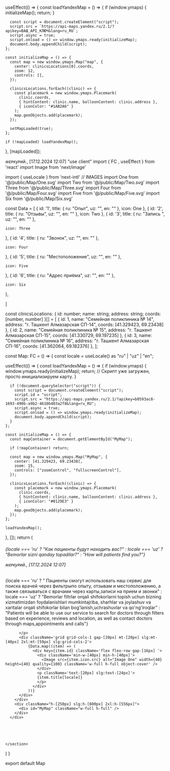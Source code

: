  useEffect(() => {
    const loadYandexMap = () => {
      if (window.ymaps) {
        initializeMap();
        return;
      }

      const script = document.createElement("script");
      script.src = `https://api-maps.yandex.ru/2.1/?apikey=ВАШ_API_КЛЮЧ&lang=ru_RU`;
      script.async = true;
      script.onload = () => window.ymaps.ready(initializeMap);
      document.body.appendChild(script);
    };

    const initializeMap = () => {
      const map = new window.ymaps.Map("map", {
        center: clinicsLocations[0].coords,
        zoom: 12,
        controls: [],
      });

      clinicsLocations.forEach((clinic) => {
        const placemark = new window.ymaps.Placemark(
          clinic.coords,
          { hintContent: clinic.name, balloonContent: clinic.address },
          { iconColor: "#1AB2A6" }
        );
        map.geoObjects.add(placemark);
      });

      setMapLoaded(true);
    };

    if (!mapLoaded) loadYandexMap();
  }, [mapLoaded]);




















  ʍᴇᴩᴋуᴩий., [17.12.2024 12:07]
"use client"
import { FC , useEffect } from 'react'
import Image from 'next/image'

import { useLocale } from 'next-intl'
// IMAGES
import One from '@/public/Map/One.svg'
import Two from '@/public/Map/Two.svg'
import Three from '@/public/Map/Three.svg'
import Four from '@/public/Map/Four.svg'
import Five from '@/public/Map/Five.svg'
import Six from '@/public/Map/Six.svg'



const Data = [
  {
    id: '1',
    title: { ru: "Опыт", uz: "", en: "" },
    icon: One
  },
  {
    id: '2',
    title: { ru: "Отзывы", uz: "", en: "" },
    icon: Two
  },
  {
    id: '3',
    title: { ru: "Запись ", uz: "", en: "" },
   
    icon: Three
  },
  {
    id: '4',
    title: { ru: "Звонок", uz: "", en: "" },
    
    icon: Four
  },
  {
    id: '5',
    title: { ru: "Местоположение", uz: "", en: "" },
    
    icon: Five
  },
  {
    id: '6',
    title: { ru: "Адрес приёма", uz: "", en: "" },
    
    icon: Six
  },

]


const clinicsLocations: { id: number; name: string; address: string; coords: [number, number] }[] = [
  { id: 1, name: "Семейная поликлиника № 14", address: "г. Ташкент Алмазарская СП-14", coords: [41.329423, 69.23438] },
  { id: 2, name: "Семейная поликлиника № 15", address: "г. Ташкент Алмазарская СП-15", coords: [41.330729, 69.197235] },
  { id: 3, name: "Семейная поликлиника № 16", address: "г. Ташкент Алмазарская СП-16", coords: [41.362064, 69.182376] },
];


  

const Map: FC = () => {
  const locale = useLocale() as "ru" | "uz" | "en";

  useEffect(() => {
    const loadYandexMap = () => {
      if (window.ymaps) {
        window.ymaps.ready(initializeMap);
        return; // Скрипт уже загружен, просто инициализируем карту.
      }

      if (!document.querySelector("script")) {
        const script = document.createElement("script");
        script.id = "script";
        script.src = "https://api-maps.yandex.ru/2.1/?apikey=b0593ac8-1693-490b-a9b2-4610b403a2f8&lang=ru_RU";
        script.async = true;
        script.onload = () => window.ymaps.ready(initializeMap);
        document.body.appendChild(script);
      }
    };

    const initializeMap = () => {
      const mapContainer = document.getElementById("MyMap");

      if (!mapContainer) return;

      const map = new window.ymaps.Map("MyMap", {
        center: [41.329423, 69.23438],
        zoom: 15,
        controls: ["zoomControl", "fullscreenControl"],
      });

      clinicsLocations.forEach((clinic) => {
        const placemark = new window.ymaps.Placemark(
          clinic.coords,
          { hintContent: clinic.name, balloonContent: clinic.address },
          { iconColor: "#0129E3" }
        );
        map.geoObjects.add(placemark);
      });
    };

    loadYandexMap();
  }, []);
  return (
    <section className='mt-[80px] mdl:mt-[120px] 3xl:mt-[150px] bg-white rounded-[20px] p-[20px] slg:py-[40px] slg:px-[20px] 2xl:p-0'>
      <div className='flex felx-col 2xl:flex-row 2xl:justify-center 2xl:items-center'>
        <div className='2xl:w-[50%]'>
          <h6 className='text-titleDark text-[24px] leading-[33px] slg:text-[32px] 3xl:text-[40px] slg:leading-[44.8px] 3xl:leading-[56px] font-medium slg:w-[85%]  mb-[20px] slg:mb-[40px] 3xl:w-[40%] '>
            {locale === 'ru'
              ? "Как пациенты будут находить вас?"
              : locale === 'uz'
                ? "Bemorlar sizni qanday topadilar?"
                : "How will patients find you?"}

ʍᴇᴩᴋуᴩий., [17.12.2024 12:07]
</h6>
          <p className='leading-[17.9px] slg:leading-[19px] text-[15px] slg:text-[16px]  text-[#050B2B]'>
          {locale === 'ru'
              ? " Пациенты смогут использовать наш сервис для поиска врачей через фильтрыпо опыту, отзывам и местоположению, а также связываться с врачами через карты,записи на прием и звонки"
              : locale === 'uz'
                ? "Bemorlar filtrlar orqali shifokorlarni topish uchun bizning xizmatimizdan foydalanishlari mumkintajriba, sharhlar va joylashuv va xaritalar orqali shifokorlar bilan bog'lanish,uchrashuvlar va qo'ng'iroqlar"
                : "Patients will be able to use our service to search for doctors through filters based on experience, reviews and location, as well as contact doctors through maps,appointments and calls"}
         
          </p>
          <div className='grid grid-cols-1 gap-[20px] mt-[20px] slg:mt-[40px] 2xl:mt-[59px] slg:grid-cols-2'>
              {Data.map((item) => (
                <div key={item.id} className='flex flex-row gap-[16px] '>
                  <div className='min-w-[40px] min-h-[40px]'>
                    <Image src={item.icon.src} alt="Image One" width={40} height={40} quality={100} className='w-full h-full object-cover' />
                  </div>
                  <p className='text-[20px] slg:text-[24px]'>
                  {item.title[locale]}
                  </p>
                </div>
              ))}
          </div>
        </div>
        <div className="h-[250px] slg:h-[600px] 2xl:h-[556px]">
          <div id="MyMap" className="w-full h-full" />
        </div>
      </div>





    </section>
  )
}

export default Map